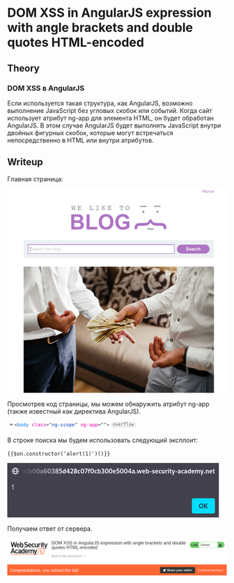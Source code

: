 # DOM XSS in AngularJS expression with angle brackets and double quotes HTML-encoded

## Theory

<h3>DOM XSS в AngularJS</h3>

Если используется такая структура, как AngularJS, возможно выполнение JavaScript без угловых скобок или событий. Когда сайт использует атрибут ng-app для элемента HTML, он будет обработан AngularJS. В этом случае AngularJS будет выполнять JavaScript внутри двойных фигурных скобок, которые могут встречаться непосредственно в HTML или внутри атрибутов.

## Writeup

Главная страница:

![](./assets/1.png)

Просмотрев код страницы, мы можем обнаружить атрибут ng-app (также известный как директива AngularJS).

![](./assets/2.png)

В строке поиска мы будем использовать следующий эксплоит:
```
{{$on.constructor('alert(1)')()}}
```

![](./assets/3.png)

Получаем ответ от сервера.

![](./assets/4.png)
